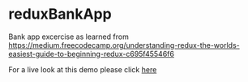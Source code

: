 # reduxBankApp
Bank app excercise as learned from https://medium.freecodecamp.org/understanding-redux-the-worlds-easiest-guide-to-beginning-redux-c695f45546f6


For a live look at this demo please click [here](https://bcratty32.github.io/reduxBankApp)
